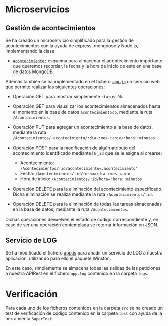 # Microservicios

## Gestión de acontecimientos

Se ha creado un microservicio simplificado para la gestión de acontecimientos con la ayuda de express, mongoose y Node.js, implementando la clase:

- [`Acontecimiento:`](https://github.com/MarAl15/ProyectoCC/blob/master/src/Tarea.js) esquema para almacenar el acontecimiento importante que queremos recordar, la fecha y la hora de inicio de este en una base de datos MongoDB. 

Además también se ha implementado en el fichero [`app.js`](https://github.com/MarAl15/ProyectoCC/blob/master/src/app.js) un servicio web que permite realizar las siguientes operaciones:

- Operación GET para mostrar simplemente `status Ok`.

- Operación GET para visualizar los acontecimientos almacenados hasta el momento en la base de datos `acontecimientodb`, mediante la ruta `/Acontecimientos`.

- Operación PUT para agregar un acontecimiento a la base de datos, mediante la ruta `/Acontecimientos/:acontecimiento/:dia-:mes-:anio/:hora::minutos`.

- Operación POST para la modificación de algún atributo del acontecimiento identificado mediante la `_id` que se le asigna al crearse:
	- Acontecimiento: `/Acontecimientos/:id/acontecimiento=:acontecimiento'`
	- Fecha: `/Acontecimientos/:id/fecha=:dia-:mes-:anio`
	- Hora de inicio: `/Acontecimientos/:id/hora=:hora::minutos` 
	
- Operación DELETE para la eliminación del acontecimiento especificado. Dicha eliminación se realiza mediante la ruta `/Acontecimientos/:id`.

- Operación DELETE para la eliminación de todas las tareas almacenadas en la base de datos, mediante la ruta `/Acontecimientos`.

Dichas operaciones devuelven el estado de código correspondiente y, en caso de ser una operación contemplada se retorna información en JSON.

## Servicio de LOG

Se ha modificado el fichero [app.js](https://github.com/MarAl15/ProyectoCC/blob/master/src/app.js) para añadir un servicio de LOG a nuestra aplicación, utilizando para ello el paquete Winston.

En este caso, simplemente se almacena todas las salidas de las peticiones a nuestra APIRest en el fichero `app.log` contenido en la carpeta `logs`. 

# Verificación

Para cada uno de los ficheros contenidos en la carpeta `src` se ha creado un test de verificación de código contenido en la carpeta `test` con ayuda de la herramienta `SuperTest`.



